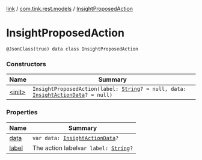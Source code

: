 [link](../../index.md) / [com.tink.rest.models](../index.md) / [InsightProposedAction](./index.md)

# InsightProposedAction

`@JsonClass(true) data class InsightProposedAction`

### Constructors

| Name | Summary |
|---|---|
| [&lt;init&gt;](-init-.md) | `InsightProposedAction(label: `[`String`](https://kotlinlang.org/api/latest/jvm/stdlib/kotlin/-string/index.html)`? = null, data: `[`InsightActionData`](../-insight-action-data/index.md)`? = null)` |

### Properties

| Name | Summary |
|---|---|
| [data](data.md) | `var data: `[`InsightActionData`](../-insight-action-data/index.md)`?` |
| [label](label.md) | The action label`var label: `[`String`](https://kotlinlang.org/api/latest/jvm/stdlib/kotlin/-string/index.html)`?` |
